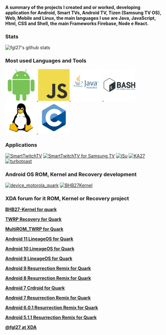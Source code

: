 **A summary of the projects I created and or worked, developing application for Android, Smart TVs, Android TV, Tizen (Samsung TV OS), Web, Mobile and Linux, the main languages I use are Java, JavaScript, Html, CSS and Shell, the main Frameworks Firebase, Node e React.**

### Stats
![fgl27's github stats](https://github-readme-stats.vercel.app/api?username=fgl27&show_icons=true&theme=default&count_private=true) 

### Most used Languages and Tools  

<a href="https://github.com/topics/android" >
    <img height="100" src="https://raw.githubusercontent.com/github/explore/80688e429a7d4ef2fca1e82350fe8e3517d3494d/topics/android/android.png">
</a>
<a href="https://github.com/topics/javascript" >
    <img height="100" src="https://raw.githubusercontent.com/github/explore/80688e429a7d4ef2fca1e82350fe8e3517d3494d/topics/javascript/javascript.png">
</a>
<a href="https://github.com/topics/java" >
    <img height="100" src="https://raw.githubusercontent.com/github/explore/80688e429a7d4ef2fca1e82350fe8e3517d3494d/topics/java/java.png">
</a>
<a href="https://github.com/topics/bash" >
    <img height="100" src="https://raw.githubusercontent.com/github/explore/80688e429a7d4ef2fca1e82350fe8e3517d3494d/topics/bash/bash.png">
</a>
<a href="https://github.com/topics/linux" >
    <img height="100" src="https://raw.githubusercontent.com/github/explore/80688e429a7d4ef2fca1e82350fe8e3517d3494d/topics/linux/linux.png">
</a>
<a href="https://github.com/topics/c" >
    <img height="100" src="https://raw.githubusercontent.com/github/explore/80688e429a7d4ef2fca1e82350fe8e3517d3494d/topics/c/c.png">
</a>

### Applications

[![SmartTwitchTV](https://github-readme-stats.vercel.app/api/pin/?username=fgl27&repo=SmartTwitchTV)](https://github.com/fgl27/SmartTwitchTV) [![SmartTwitchTV for Samsung TV](https://github-readme-stats.vercel.app/api/pin/?username=fgl27&repo=smarttv-twitch)](https://github.com/fgl27/smarttv-twitch#how-the-application-looks) [![iSu](https://github-readme-stats.vercel.app/api/pin/?username=fgl27&repo=isu)](https://github.com/fgl27/isu) [![KA27](https://github-readme-stats.vercel.app/api/pin/?username=fgl27&repo=KA27)](https://github.com/fgl27/KA27) [![turbotoast](https://github-readme-stats.vercel.app/api/pin/?username=fgl27&repo=turbotoast)](https://github.com/fgl27/turbotoast)

### Android OS ROM, Kernel and Recovery development

[![device_motorola_quark](https://github-readme-stats.vercel.app/api/pin/?username=fgl27&repo=device_motorola_quark)](https://github.com/fgl27/device_motorola_quark) [![BHB27Kernel](https://github-readme-stats.vercel.app/api/pin/?username=fgl27&repo=BHB27Kernel)](https://github.com/fgl27/BHB27Kernel)

###  XDA forum for it ROM, Kernel or Recovery project

**[BHB27-Kernel for quark](http://forum.xda-developers.com/moto-maxx/development/kernel-bhb27-kernel-t3207526)**

**[TWRP Recovery for Quark](http://forum.xda-developers.com/droid-turbo/orig-development/recovery-twrp-2-8-7-0-touch-recovery-t3180308)**

**[MultiROM_TWRP for Quark](https://forum.xda-developers.com/moto-maxx/orig-development/tools-multiromtwrp-t3658605/)**

**[Android 11 LineageOS for Quark](https://forum.xda-developers.com/t/rom-all-quark-android-11-lineageos-18-1.4285311/)**

**[Android 10 LineageOS for Quark](https://forum.xda-developers.com/moto-maxx/development/rom-lineageos-t4039895)**

**[Android 9 LineageOS for Quark](https://forum.xda-developers.com/moto-maxx/development/rom-lineageos-t3933342)**

**[Android 9 Resurrection Remix for Quark](https://forum.xda-developers.com/moto-maxx/development/rom-resurrection-remix-t3893041)**

**[Android 8 Resurrection Remix for Quark](https://forum.xda-developers.com/moto-maxx/development/rom-resurrection-remix-t3811195)**

**[Android 7 Crdroid for Quark](http://forum.xda-developers.com/moto-maxx/development/rom-crdroid-android-t3491257)**

**[Android 7 Resurrection Remix for Quark](https://forum.xda-developers.com/moto-maxx/development/rom-resurrection-remix-t3511109)**

**[Android 6.0.1 Resurrection Remix for Quark](http://forum.xda-developers.com/moto-maxx/development/rom-resurrection-remix-t3316232)**

**[Android 5.1.1 Resurrection Remix for Quark](http://forum.xda-developers.com/moto-maxx/development/rom-resurrection-remix-5-5-5-t3197643)**


**[@fgl27 at XDA](http://forum.xda-developers.com/member.php?u=5747496)**
